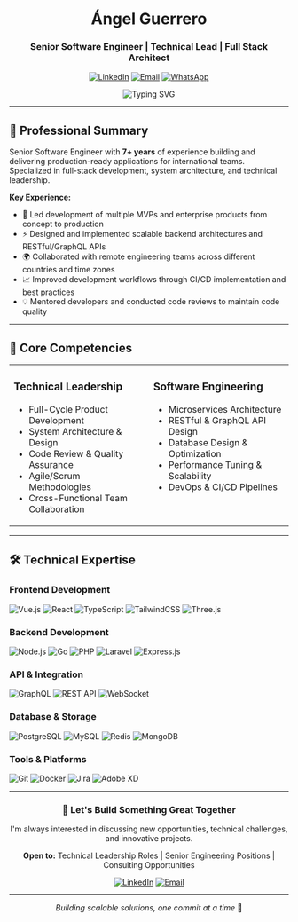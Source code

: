 <div align="center">

# Ángel Guerrero

### Senior Software Engineer | Technical Lead | Full Stack Architect

[![LinkedIn](https://img.shields.io/badge/LinkedIn-0A66C2?style=for-the-badge&logo=linkedin&logoColor=white)](https://www.linkedin.com/in/sanguerrero/)
[![Email](https://img.shields.io/badge/Email-D14836?style=for-the-badge&logo=gmail&logoColor=white)](mailto:lasantiagoguerrero@gmail.com)
[![WhatsApp](https://img.shields.io/badge/WhatsApp-25D366?style=for-the-badge&logo=whatsapp&logoColor=white)](https://wa.link/exeidg)

<img src="https://readme-typing-svg.herokuapp.com?font=Cascadia+Code&color=4AE6E2&center=true&width=600&lines=Senior+Full+Stack+Developer;Building+Scalable+Enterprise+Solutions;Vue.js+%7C+React+%7C+Node.js+Expert;TypeScript+%7C+PHP+%7C+Go+Specialist;Technical+Lead+%26+System+Architect;Microservices+%7C+API+Design+%7C+Cloud" alt="Typing SVG"/>

</div>

---

## 💼 Professional Summary

Senior Software Engineer with **7+ years** of experience building and delivering production-ready applications for international teams. Specialized in full-stack development, system architecture, and technical leadership.

**Key Experience:**
- 🚀 Led development of multiple MVPs and enterprise products from concept to production
- ⚡ Designed and implemented scalable backend architectures and RESTful/GraphQL APIs
- 🌍 Collaborated with remote engineering teams across different countries and time zones
- 📈 Improved development workflows through CI/CD implementation and best practices
- 💡 Mentored developers and conducted code reviews to maintain code quality

---

## 🎯 Core Competencies

<table>
<tr>
<td width="50%" valign="top">

### Technical Leadership
- Full-Cycle Product Development
- System Architecture & Design
- Code Review & Quality Assurance
- Agile/Scrum Methodologies
- Cross-Functional Team Collaboration

</td>
<td width="50%" valign="top">

### Software Engineering
- Microservices Architecture
- RESTful & GraphQL API Design
- Database Design & Optimization
- Performance Tuning & Scalability
- DevOps & CI/CD Pipelines

</td>
</tr>
</table>

---

## 🛠️ Technical Expertise

### Frontend Development
![Vue.js](https://img.shields.io/badge/Vue.js_3-4FC08D?style=for-the-badge&logo=vuejs&logoColor=white)
![React](https://img.shields.io/badge/React-20232A?style=for-the-badge&logo=react&logoColor=61DAFB)
![TypeScript](https://img.shields.io/badge/TypeScript-007ACC?style=for-the-badge&logo=typescript&logoColor=white)
![TailwindCSS](https://img.shields.io/badge/TailwindCSS-38B2AC?style=for-the-badge&logo=tailwindcss&logoColor=white)
![Three.js](https://img.shields.io/badge/Three.js-000000?style=for-the-badge&logo=threedotjs&logoColor=white)

### Backend Development
![Node.js](https://img.shields.io/badge/Node.js-339933?style=for-the-badge&logo=nodedotjs&logoColor=white)
![Go](https://img.shields.io/badge/Go-00ADD8?style=for-the-badge&logo=go&logoColor=white)
![PHP](https://img.shields.io/badge/PHP-777BB4?style=for-the-badge&logo=php&logoColor=white)
![Laravel](https://img.shields.io/badge/Laravel-F05340?style=for-the-badge&logo=laravel&logoColor=white)
![Express.js](https://img.shields.io/badge/Express.js-404D59?style=for-the-badge&logo=express&logoColor=white)

### API & Integration
![GraphQL](https://img.shields.io/badge/GraphQL-E10098?style=for-the-badge&logo=graphql&logoColor=white)
![REST API](https://img.shields.io/badge/REST_API-005571?style=for-the-badge)
![WebSocket](https://img.shields.io/badge/WebSocket-010101?style=for-the-badge)

### Database & Storage
![PostgreSQL](https://img.shields.io/badge/PostgreSQL-4169E1?style=for-the-badge&logo=postgresql&logoColor=white)
![MySQL](https://img.shields.io/badge/MySQL-00758F?style=for-the-badge&logo=mysql&logoColor=white)
![Redis](https://img.shields.io/badge/Redis-DC382D?style=for-the-badge&logo=redis&logoColor=white)
![MongoDB](https://img.shields.io/badge/MongoDB-47A248?style=for-the-badge&logo=mongodb&logoColor=white)

### Tools & Platforms
![Git](https://img.shields.io/badge/Git-F05032?style=for-the-badge&logo=git&logoColor=white)
![Docker](https://img.shields.io/badge/Docker-2496ED?style=for-the-badge&logo=docker&logoColor=white)
![Jira](https://img.shields.io/badge/Jira-0052CC?style=for-the-badge&logo=jira&logoColor=white)
![Adobe XD](https://img.shields.io/badge/Adobe_XD-FF61F6?style=for-the-badge&logo=adobexd&logoColor=white)

---

<div align="center">

### 🤝 Let's Build Something Great Together

I'm always interested in discussing new opportunities, technical challenges, and innovative projects.

**Open to:** Technical Leadership Roles | Senior Engineering Positions | Consulting Opportunities

[![LinkedIn](https://img.shields.io/badge/Connect_on_LinkedIn-0A66C2?style=for-the-badge&logo=linkedin&logoColor=white)](https://www.linkedin.com/in/sanguerrero/)
[![Email](https://img.shields.io/badge/Send_Email-D14836?style=for-the-badge&logo=gmail&logoColor=white)](mailto:lasantiagoguerrero@gmail.com)

---

*Building scalable solutions, one commit at a time* 🚀

</div>
